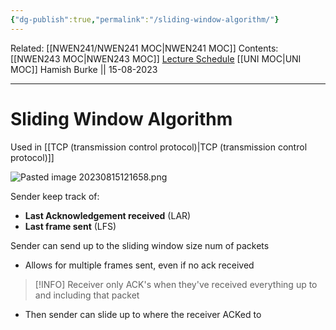 ```yaml
---
{"dg-publish":true,"permalink":"/sliding-window-algorithm/"}
---
```


Related: [[NWEN241/NWEN241 MOC\|NWEN241 MOC]]
Contents: [[NWEN243 MOC\|NWEN243 MOC]]
[Lecture Schedule](https://ecs.wgtn.ac.nz/Courses/NWEN243_2023T2/LectureSchedule)
[[UNI MOC\|UNI MOC]]
Hamish Burke || 15-08-2023
***

# Sliding Window Algorithm

Used in [[TCP (transmission control protocol)\|TCP (transmission control protocol)]]

![Pasted image 20230815121658.png](/img/user/Pasted%20image%2020230815121658.png)

Sender keep track of:
- **Last Acknowledgement received** (LAR)
- **Last frame sent** (LFS)

Sender can send up to the sliding window size num of packets
- Allows for multiple frames sent, even if no ack received 

> [!INFO]
> Receiver only ACK's when they've received everything up to and including that packet

- Then sender can slide up to where the receiver ACKed to 
